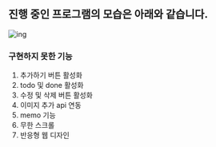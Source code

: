 ## 진행 중인 프로그램의 모습은 아래와 같습니다.
![ing](C:\Users\gustj\Desktop\fe\front-end\ing.png)

### 구현하지 못한 기능
1. 추가하기 버튼 활성화
2. todo 및 done 활성화
3. 수정 및 삭제 버튼 활성화
4. 이미지 추가 api 연동
5. memo 기능
6. 무한 스크롤
7. 반응형 웹 디자인